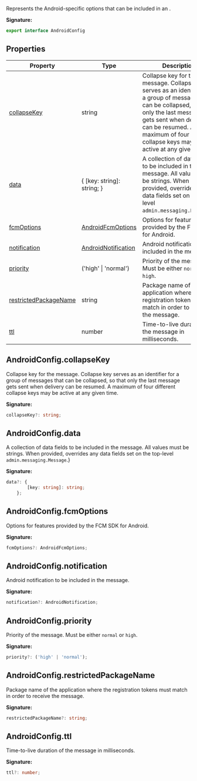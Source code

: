 Represents the Android-specific options that can be included in an .

<b>Signature:</b>

```typescript
export interface AndroidConfig 
```

## Properties

|  Property | Type | Description |
|  --- | --- | --- |
|  [collapseKey](./firebase-admin.messaging.androidconfig.md#androidconfigcollapsekey) | string | Collapse key for the message. Collapse key serves as an identifier for a group of messages that can be collapsed, so that only the last message gets sent when delivery can be resumed. A maximum of four different collapse keys may be active at any given time. |
|  [data](./firebase-admin.messaging.androidconfig.md#androidconfigdata) | { \[key: string\]: string; } | A collection of data fields to be included in the message. All values must be strings. When provided, overrides any data fields set on the top-level <code>admin.messaging.Message</code>.<!-- -->} |
|  [fcmOptions](./firebase-admin.messaging.androidconfig.md#androidconfigfcmoptions) | [AndroidFcmOptions](./firebase-admin.messaging.androidfcmoptions.md#androidfcmoptions_interface) | Options for features provided by the FCM SDK for Android. |
|  [notification](./firebase-admin.messaging.androidconfig.md#androidconfignotification) | [AndroidNotification](./firebase-admin.messaging.androidnotification.md#androidnotification_interface) | Android notification to be included in the message. |
|  [priority](./firebase-admin.messaging.androidconfig.md#androidconfigpriority) | ('high' \| 'normal') | Priority of the message. Must be either <code>normal</code> or <code>high</code>. |
|  [restrictedPackageName](./firebase-admin.messaging.androidconfig.md#androidconfigrestrictedpackagename) | string | Package name of the application where the registration tokens must match in order to receive the message. |
|  [ttl](./firebase-admin.messaging.androidconfig.md#androidconfigttl) | number | Time-to-live duration of the message in milliseconds. |

## AndroidConfig.collapseKey

Collapse key for the message. Collapse key serves as an identifier for a group of messages that can be collapsed, so that only the last message gets sent when delivery can be resumed. A maximum of four different collapse keys may be active at any given time.

<b>Signature:</b>

```typescript
collapseKey?: string;
```

## AndroidConfig.data

A collection of data fields to be included in the message. All values must be strings. When provided, overrides any data fields set on the top-level `admin.messaging.Message`<!-- -->.<!-- -->}

<b>Signature:</b>

```typescript
data?: {
        [key: string]: string;
    };
```

## AndroidConfig.fcmOptions

Options for features provided by the FCM SDK for Android.

<b>Signature:</b>

```typescript
fcmOptions?: AndroidFcmOptions;
```

## AndroidConfig.notification

Android notification to be included in the message.

<b>Signature:</b>

```typescript
notification?: AndroidNotification;
```

## AndroidConfig.priority

Priority of the message. Must be either `normal` or `high`<!-- -->.

<b>Signature:</b>

```typescript
priority?: ('high' | 'normal');
```

## AndroidConfig.restrictedPackageName

Package name of the application where the registration tokens must match in order to receive the message.

<b>Signature:</b>

```typescript
restrictedPackageName?: string;
```

## AndroidConfig.ttl

Time-to-live duration of the message in milliseconds.

<b>Signature:</b>

```typescript
ttl?: number;
```
